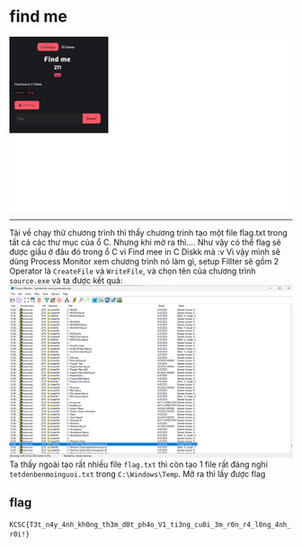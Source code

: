 # find me

![challenge](./chall.png)

---
Tải về chạy thử chương trình thì thấy chương trình tạo một file flag.txt trong tất cả các thư mục của ổ C. Nhưng khi mở ra thì....
Như vậy có thể flag sẽ được giấu ở đâu đó trong ổ C vì Find mee in C Diskk mà :v Vì vậy mình sẽ dùng Process Monitor xem chương trình nó làm gì, setup Fillter sẽ gồm 2 Operator là `CreateFile` và `WriteFile`, và chọn tên của chương trình `source.exe` và ta được kết quả:
![procmon](./procmon.png)
Ta thấy ngoài tạo rất nhiều file `flag.txt` thì còn tạo 1 file rất đáng nghi `tetdenbenmoinguoi.txt` trong `C:\Windows\Temp`. Mở ra thì lấy được flag
## flag

`KCSC{T3t_n4y_4nh_kh0ng_th3m_d0t_ph4o_V1_ti3ng_cu0i_3m_r0n_r4_l0ng_4nh_r0i!}`